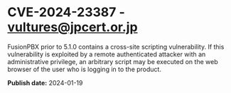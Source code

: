 # CVE-2024-23387 - vultures@jpcert.or.jp

FusionPBX prior to 5.1.0 contains a cross-site scripting vulnerability. If this vulnerability is exploited by a remote authenticated attacker with an administrative privilege, an arbitrary script may be executed on the web browser of the user who is logging in to the product.

**Publish date:** 2024-01-19
